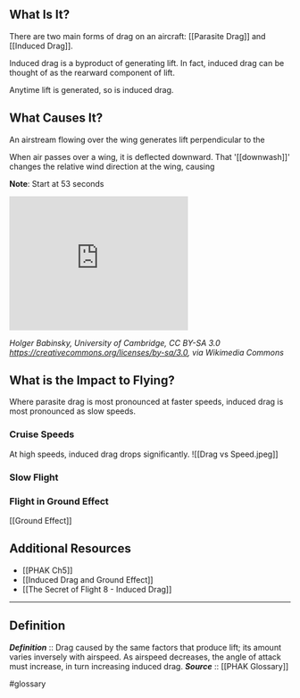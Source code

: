## What Is It?
There are two main forms of drag on an aircraft: [[Parasite Drag]] and [[Induced Drag]].

Induced drag is a byproduct of generating lift. In fact, induced drag can be thought of as the rearward component of lift.

Anytime lift is generated, so is induced drag.

## What Causes It?
An airstream flowing over the wing generates lift perpendicular to the 

When air passes over a wing, it is deflected downward. That '[[downwash]]' changes the relative wind direction at the wing, causing

**Note**: Start at 53 seconds
<iframe src="https://commons.wikimedia.org/wiki/File:Flow_over_aerofoils.webm?embedplayer=yes" width="320" height="240" frameborder="0"></iframe>

<cite>Holger Babinsky, University of Cambridge, CC BY-SA 3.0 <https://creativecommons.org/licenses/by-sa/3.0>, via Wikimedia Commons</cite>

## What is the Impact to Flying?
Where parasite drag is most pronounced at faster speeds, induced drag is most pronounced as slow speeds.

### Cruise Speeds
At high speeds, induced drag drops significantly.
![[Drag vs Speed.jpeg]]

### Slow Flight


### Flight in Ground Effect
[[Ground Effect]]


## Additional Resources
- [[PHAK Ch5]]
- [[Induced Drag and Ground Effect]]
- [[The Secret of Flight 8 - Induced Drag]]


---

## Definition
***Definition***    :: Drag caused by the same factors that produce lift; its amount varies inversely with airspeed. As airspeed decreases, the angle of attack must increase, in turn increasing induced drag.
***Source***         :: [[PHAK Glossary]]

#glossary